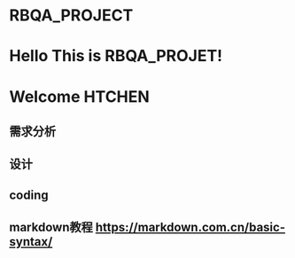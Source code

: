 # RBQA_PROJECT
# Hello This is RBQA_PROJET!
# Welcome HTCHEN
## 需求分析
## 设计
## coding
## markdown教程 https://markdown.com.cn/basic-syntax/
